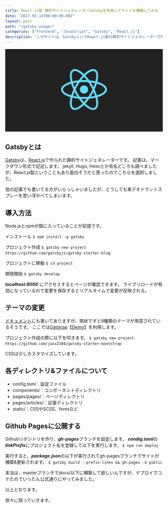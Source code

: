 ```yaml
---
title: React.js製 静的サイトジェネレーターGatsbyを利用してサイトを構築してみる
date: "2017-03-14T00:00:00.00Z"
layout: post
path: "/gatsby-usage/"
categories: ["Frontend", "JavaScript", "Gatsby", "React.js"]
description: "このサイトは、GatsbyというReact.js製の静的サイトジェネレーターで作っています。 ここでは、このサイトを構築するまでの手順を書いていきます。"
---
```

<div class="kv-box">
	<img src="./kv.png" alt="React.js">
</div>

## Gatsbyとは
[Gatsby](https://github.com/gatsbyjs/gatsby)は、[React.js](https://facebook.github.io/react/)で作られた静的サイトジェネレーターです。
記事は、マークダウン形式で記述します。
jekyll, Hugo, Hexoとか有名どころも調べましたが、React.js製ということもあり面白そうだと思ったのでこちらを選択しました。

他の記事でも書いてる方がいらっしゃいましたが、どうしても某デオドラントスプレーを思い浮かべてしまいます。

## 導入方法
Node.jsとnpmが既に入っていることが前提です。

インストール
``
$ npm install -g gatsby
``

プロジェクト作成
``
$ gatsby new project https://github.com/gatsbyjs/gatsby-starter-blog
``

プロジェクトに移動
``
$ cd project
``

開発開始
``
$ gatsby develop
``

***localhost:8000*** にアクセスするとページが確認できます。
ライブリロードが有効になっているので変更を保存するとリアルタイムで変更が反映される。


## テーマの変更

[ドキュメント](https://github.com/gatsbyjs/gatsby#gatsby-starters)にも書いてありますが、現状ですと8種類のテーマが用意されているそうです。
ここでは[Gatstrap](https://github.com/jaxx2104/gatsby-starter-bootstrap)【[Demo](https://jaxx2104.github.io/gatsby-starter-bootstrap/)】を利用します。

プロジェクト作成の際に以下を叩きます。
``
$ gatsby new project https://github.com/jaxx2104/gatsby-starter-bootstrap
``

CSSは少しカスタマイズしています。


## 各ディレクトリ&ファイルについて
- config.toml：設定ファイル
- components/：コンポーネントディレクトリ
- pages/pages/：ページディレクトリ
- pages/articles/：記事ディレクトリ
- static/：CSSやSCSS、fontsなど


## Github Pagesに公開する
Githubリポジトリを作り、***gh-pages***ブランチを設定します。
***condig.toml***の***linkPrefix***にプロジェクト名を登録して以下を実行します。
``
$ npm run deploy
``

実行すると、***package.json***の以下が実行されてgh-pagesブランチでサイトが構築&更新されます。
``
$ gatsby build --prefix-links && gh-pages -d public
``

本当は、masterブランチでdocs/以下に構築して欲しいんですが、デプロイでコケたのでいったん公式通りにやってみました。

以上となります。

徐々に探っていきます。
